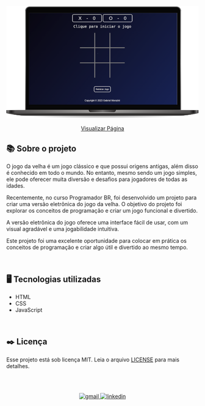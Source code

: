 <img src="./img/projecao.png" alt="pagina em execução">

<div align="center">

[Visualizar Página](https://gabrielmorozini.com.br/jogoDaVelha/)
</div>

## 📚 Sobre o projeto 
 
O jogo da velha é um jogo clássico e que possui origens antigas, além disso é conhecido em todo o mundo. No entanto, mesmo sendo um jogo simples, ele pode oferecer muita diversão e desafios para jogadores de todas as idades.

Recentemente, no curso Programador BR, foi desenvolvido um projeto para criar uma versão eletrônica do jogo da velha. O objetivo do projeto foi explorar os conceitos de programação e criar um jogo funcional e divertido.

A versão eletrônica do jogo oferece uma interface fácil de usar, com um visual agradável e uma jogabilidade intuitiva.

Este projeto foi uma excelente oportunidade para colocar em prática os conceitos de programação e criar algo útil e divertido ao mesmo tempo. 

<br>

## 🖥️ Tecnologias utilizadas

* HTML
* CSS
* JavaScript

<br>

## ✒️ Licença
Esse projeto está sob licença MIT. Leia o arquivo <a href="./LICENSE" >LICENSE</a> para mais detalhes. 

<br><br>

<div align=center>

  <a href="mailto:gabril.dev@gmail.com" >
    <img src="https://img.shields.io/badge/gabril.dev@gmail.com-D14836?style=for-the-badge&logo=gmail&logoColor=white" alt="gmail">
  </a>
  
   <a href="https://www.linkedin.com/in/gabrielmorozini/">
    <img src="https://img.shields.io/badge/linkedin.com/in/gabrielmorozini/-0077B5?style=for-the-badge&logo=linkedin&logoColor=white" alt="linkedin">
  </a>    
</div>